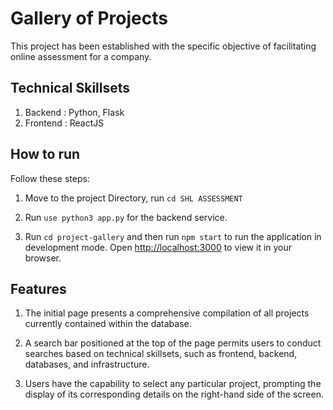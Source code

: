 # Gallery of Projects
This project has been established with the specific objective of facilitating online assessment for a company.

## Technical Skillsets

1. Backend : Python, Flask
2. Frontend : ReactJS

## How to run

Follow these steps:

1. Move to the project Directory, run `cd SHL ASSESSMENT`

2. Run `use python3 app.py` for the backend service.

3. Run `cd project-gallery` and then run `npm start` to run the application  in development mode. Open [http://localhost:3000](http://localhost:3000) to view it in your browser.



## Features

1. The initial page presents a comprehensive compilation of all projects currently contained within the database.

2. A search bar positioned at the top of the page permits users to conduct searches based on technical skillsets, such as frontend, backend, databases, and infrastructure.

3. Users have the capability to select any particular project, prompting the display of its corresponding details on the right-hand side of the screen.